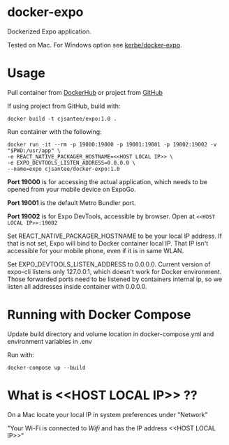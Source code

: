 # docker-expo
Dockerized Expo application. 

Tested on Mac. For Windows option see [kerbe/docker-expo](https://github.com/kerbe/docker-expo).

# Usage
Pull container from [DockerHub](https://hub.docker.com/r/cjsantee/expo) or project from [GitHub](https://github.com/CJSantee/docker-expo)

If using project from GitHub, build with: 
``` 
docker build -t cjsantee/expo:1.0 .
```

Run container with the following:
``` 
docker run -it --rm -p 19000:19000 -p 19001:19001 -p 19002:19002 -v "$PWD:/usr/app" \
-e REACT_NATIVE_PACKAGER_HOSTNAME=<<HOST LOCAL IP>> \
-e EXPO_DEVTOOLS_LISTEN_ADDRESS=0.0.0.0 \
--name=expo cjsantee/docker-expo:1.0
```

**Port 19000** is for accessing the actual application, which needs to be opened from your mobile device on ExpoGo. 

**Port 19001** is the default Metro Bundler port. 

**Port 19002** is for Expo DevTools, accessible by browser. Open at ```<<HOST LOCAL IP>>:19002```

Set REACT_NATIVE_PACKAGER_HOSTNAME to be your local IP address. If that is not set, Expo will bind to Docker container local IP. That IP isn't accessible for your mobile phone, even if it is in same WLAN.

Set EXPO_DEVTOOLS_LISTEN_ADDRESS to 0.0.0.0. Current version of expo-cli listens only 127.0.0.1, which doesn't work for Docker environment. Those forwarded ports need to be listened by containers internal ip, so we listen all addresses inside container with 0.0.0.0.

# Running with Docker Compose
Update build directory and volume location in docker-compose.yml and environment variables in .env

Run with: 
``` 
docker-compose up --build
```

# What is \<\<HOST LOCAL IP>> ??
On a Mac locate your local IP in system preferences under "Network"

"Your Wi-Fi is connected to *Wifi* and has the IP address \<\<HOST LOCAL IP>>"